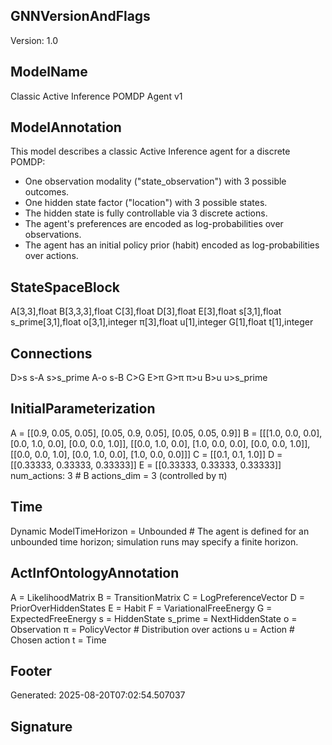 ## GNNVersionAndFlags
Version: 1.0

## ModelName
Classic Active Inference POMDP Agent v1

## ModelAnnotation
This model describes a classic Active Inference agent for a discrete POMDP:
- One observation modality ("state_observation") with 3 possible outcomes.
- One hidden state factor ("location") with 3 possible states.
- The hidden state is fully controllable via 3 discrete actions.
- The agent's preferences are encoded as log-probabilities over observations.
- The agent has an initial policy prior (habit) encoded as log-probabilities over actions.

## StateSpaceBlock
A[3,3],float
B[3,3,3],float
C[3],float
D[3],float
E[3],float
s[3,1],float
s_prime[3,1],float
o[3,1],integer
π[3],float
u[1],integer
G[1],float
t[1],integer

## Connections
D>s
s-A
s>s_prime
A-o
s-B
C>G
E>π
G>π
π>u
B>u
u>s_prime

## InitialParameterization
A = [[0.9, 0.05, 0.05], [0.05, 0.9, 0.05], [0.05, 0.05, 0.9]]
B = [[[1.0, 0.0, 0.0], [0.0, 1.0, 0.0], [0.0, 0.0, 1.0]], [[0.0, 1.0, 0.0], [1.0, 0.0, 0.0], [0.0, 0.0, 1.0]], [[0.0, 0.0, 1.0], [0.0, 1.0, 0.0], [1.0, 0.0, 0.0]]]
C = [[0.1, 0.1, 1.0]]
D = [[0.33333, 0.33333, 0.33333]]
E = [[0.33333, 0.33333, 0.33333]]
num_actions: 3       # B actions_dim = 3 (controlled by π)

## Time
Dynamic
ModelTimeHorizon = Unbounded # The agent is defined for an unbounded time horizon; simulation runs may specify a finite horizon.

## ActInfOntologyAnnotation
A = LikelihoodMatrix
B = TransitionMatrix
C = LogPreferenceVector
D = PriorOverHiddenStates
E = Habit
F = VariationalFreeEnergy
G = ExpectedFreeEnergy
s = HiddenState
s_prime = NextHiddenState
o = Observation
π = PolicyVector # Distribution over actions
u = Action       # Chosen action
t = Time

## Footer
Generated: 2025-08-20T07:02:54.507037

## Signature
